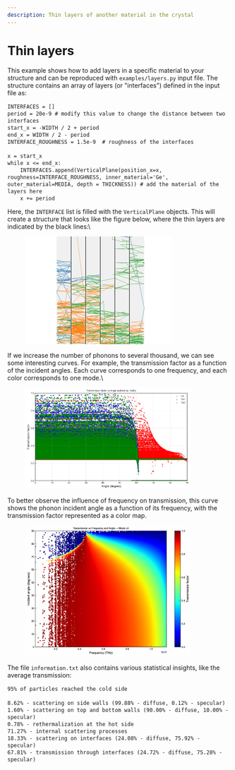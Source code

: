 ```yaml
---
description: Thin layers of another material in the crystal
---
```


# Thin layers

This example shows how to add layers in a specific material to your structure and can be reproduced with `examples/layers.py` input file. The structure contains an array of layers (or "interfaces") defined in the input file as:

```
INTERFACES = []
period = 20e-9 # modify this value to change the distance between two interfaces
start_x = -WIDTH / 2 + period
end_x = WIDTH / 2 - period
INTERFACE_ROUGHNESS = 1.5e-9  # roughness of the interfaces

x = start_x
while x <= end_x:
    INTERFACES.append(VerticalPlane(position_x=x, roughness=INTERFACE_ROUGHNESS, inner_material='Ge', outer_material=MEDIA, depth = THICKNESS)) # add the material of the layers here
    x += period
```

Here, the `INTERFACE` list is filled with the `VerticalPlane` objects. This will create a structure that looks like the figure below, where the thin layers are indicated by the black lines:\


<figure><img src="../.gitbook/assets/image.png" alt="" width="333"><figcaption></figcaption></figure>

If we increase the number of phonons to several thousand, we can see some interesting curves. For example, the transmission factor as a function of the incident angles. Each curve corresponds to one frequency, and each color corresponds to one mode.\


<figure><img src="../.gitbook/assets/image (2).png" alt="" width="375"><figcaption></figcaption></figure>

To better observe the influence of frequency on transmission, this curve shows the phonon incident angle as a function of its frequency, with the transmission factor represented as a color map.

<figure><img src="../.gitbook/assets/image (3).png" alt="" width="375"><figcaption></figcaption></figure>

The file `information.txt` also contains various statistical insights, like the average transmission:

```
95% of particles reached the cold side

8.62% - scattering on side walls (99.88% - diffuse, 0.12% - specular)
1.60% - scattering on top and bottom walls (90.00% - diffuse, 10.00% - specular)
0.78% - rethermalization at the hot side
71.27% - internal scattering processes
18.33% - scattering on interfaces (24.08% - diffuse, 75.92% - specular)
67.81% - transmission through interfaces (24.72% - diffuse, 75.28% - specular)
```
